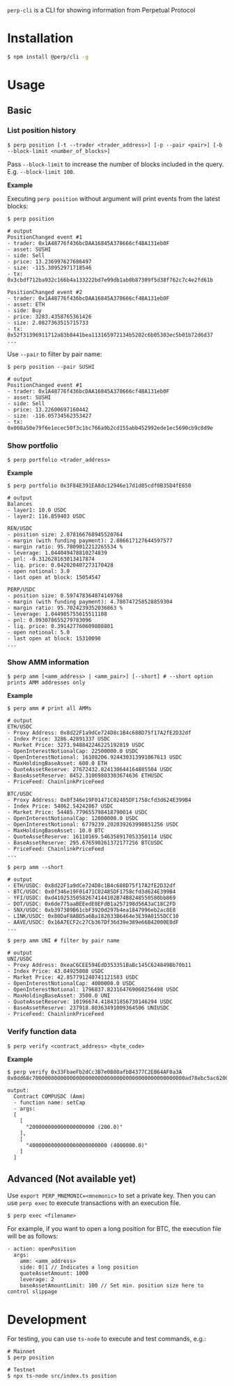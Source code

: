 `perp-cli` is a CLI for showing information from Perpetual Protocol

# Installation

```bash
$ npm install @perp/cli -g
```
# Usage

## Basic

### List position history

```shell
$ perp position [-t --trader <trader_address>] [-p --pair <pair>] [-b --block-limit <number_of_blocks>]
```
Pass `--block-limit` to increase the number of blocks included in the query. E.g. `--block-limit 100`.

**Example**

Executing `perp position` without argument will print events from the latest blocks:
```shell
$ perp position

# output
PositionChanged event #1
- trader: 0x1A48776f436bcDAA16845A378666cf4BA131eb0F
- asset: SUSHI
- side: Sell
- price: 13.236997627686497
- size: -115.30952971718546
- tx: 0x3cbdf712ba932c166b4a133222bd7e99db1ab0b87309f5d38f762c7c4e2fd61b

PositionChanged event #2
- trader: 0x1A48776f436bcDAA16845A378666cf4BA131eb0F
- asset: ETH
- side: Buy
- price: 3283.4358765361426
- size: 2.0827363515715733
- tx: 0x52f31396911712a83b8441bea113165972134b5202c6b05303ec5b01b72d6d37
...
```

Use `--pair` to filter by pair name:

```shell
$ perp position --pair SUSHI

# output
PositionChanged event #1
- trader: 0x1A48776f436bcDAA16845A378666cf4BA131eb0F
- asset: SUSHI
- side: Sell
- price: 13.22600697160442
- size: -116.05734562353427
- tx: 0x008a50e79f6e1ecec50f3c1bc766a9b2cd155abb452992ede1ec5690cb9c8d9e
```
### Show portfolio
```
$ perp portfolio <trader_address>
```

**Example**

```shell
$ perp portfolio 0x3F84E391EA8dc12946e17d1d85cdf0B35D4fE650

# output
Balances
- layer1: 10.0 USDC
- layer2: 116.859403 USDC

REN/USDC
- position size: 2.878166768945520764
- margin (with funding payment): 2.886617127644597577
- margin ratio: 95.7809012212265534 %
- leverage: 1.044049478810274839
- pnl: -0.312628163013417874
- liq. price: 0.042020407273170428
- open notional: 3.0
- last open at block: 15054547

PERP/USDC
- position size: 0.597478364874149768
- margin (with funding payment): 4.780747258528859304
- margin ratio: 95.7024239352036863 %
- leverage: 1.044985755615511108
- pnl: 0.093078655279783096
- liq. price: 0.391427760609808801
- open notional: 5.0
- last open at block: 15310098
...
```
### Show AMM information

```
$ perp amm [<amm_address> | <amm_pair>] [--short] # --short option prints AMM addresses only
```

**Example**
```shell
$ perp amm # print all AMMs

# output
ETH/USDC
- Proxy Address: 0x8d22F1a9dCe724D8c1B4c688D75f17A2fE2D32df
- Index Price: 3286.42891337 USDC
- Market Price: 3273.948842246225192819 USDC
- OpenInterestNotionalCap: 22500000.0 USDC
- OpenInterestNotional: 16108206.924430313991067613 USDC
- MaxHoldingBaseAsset: 600.0 ETH
- QuoteAssetReserve: 27672432.824130644164885504 USDC
- BaseAssetReserve: 8452.31069803303674636 ETHUSDC
- PriceFeed: ChainlinkPriceFeed

BTC/USDC
- Proxy Address: 0x0f346e19F01471C02485DF1758cfd3d624E399B4
- Index Price: 54862.54242867 USDC
- Market Price: 54485.779655798418790014 USDC
- OpenInterestNotionalCap: 12000000.0 USDC
- OpenInterestNotional: 6779239.202039263998851256 USDC
- MaxHoldingBaseAsset: 10.0 BTC
- QuoteAssetReserve: 16110169.546358917053350114 USDC
- BaseAssetReserve: 295.676590261372177256 BTCUSDC
- PriceFeed: ChainlinkPriceFeed
...
```

```shell
$ perp amm --short

# output
- ETH/USDC: 0x8d22F1a9dCe724D8c1B4c688D75f17A2fE2D32df
- BTC/USDC: 0x0f346e19F01471C02485DF1758cfd3d624E399B4
- YFI/USDC: 0xd41025350582674144102B74B8248550580bb869
- DOT/USDC: 0x6de775aaBEEedE8EFdB1a257198d56A3aC18C2FD
- SNX/USDC: 0xb397389B61cbF3920d297b4ea1847996eb2ac8E8
- LINK/USDC: 0x80DaF8ABD5a6Ba182033B6464e3E39A0155DCC10
- AAVE/USDC: 0x16A7ECF2c27Cb367Df36d39e389e66B42000E0dF
...
```

```shell
$ perp amm UNI # filter by pair name

# output
UNI/USDC
- Proxy Address: 0xeaC6CEE594EdD353351BaBc145C624849Bb70b11
- Index Price: 43.04925808 USDC
- Market Price: 42.857791240741121583 USDC
- OpenInterestNotionalCap: 4000000.0 USDC
- OpenInterestNotional: 1796837.823164769060256498 USDC
- MaxHoldingBaseAsset: 3500.0 UNI
- QuoteAssetReserve: 10196674.418431856730146294 USDC
- BaseAssetReserve: 237918.80363491009364506 UNIUSDC
- PriceFeed: ChainlinkPriceFeed

```

### Verify function data

```shell
$ perp verify <contract_address> <byte_code>
```

**Example**
```shell
$ perp verify 0x33FbaeFb2dCc3B7e0B80afbB4377C2EB64AF0a3A 0x0dd68c7000000000000000000000000000000000000000000000000ad78ebc5ac6200000000000000000000000000000000000000000000000034f086f3b33b684000000

output:
  Contract COMPUSDC (Amm)
  - function name: setCap
  - args:
  [
    [
      "200000000000000000000 (200.0)"
    ],
    [
      "4000000000000000000000000 (4000000.0)"
    ]
  ]
```

## Advanced (Not available yet)

Use `export PERP_MNEMONIC=<mnemonic>` to set a private key. Then you can use `perp exec` to execute transactions with an execution file.

```shell
$ perp exec <filename>
```

For example, if you want to open a long position for BTC, the execution file will be as follows:

```
- action: openPosition
  args:
    amm: <amm_address>
    side: 0|1 // Indicates a long position
    quoteAssetAmount: 1000
    leverage: 2
    baseAssetAmountLimit: 100 // Set min. position size here to control slippage
```

# Development

For testing, you can use `ts-node` to execute and test commands, e.g.:

```shell
# Mainnet
$ perp position

# Testnet
$ npx ts-node src/index.ts position
```
